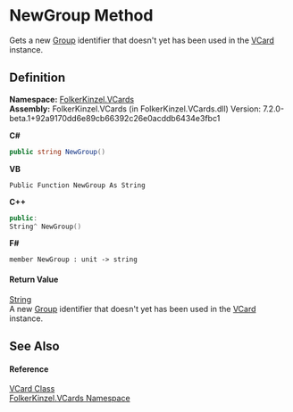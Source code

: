 # NewGroup Method


Gets a new <a href="5d210979-76a6-b032-7b0c-02cffdbba833.md">Group</a> identifier that doesn't yet has been used in the <a href="23413828-9a4a-2851-b88b-84d0afcb0031.md">VCard</a> instance.



## Definition
**Namespace:** <a href="67dce261-ab8f-dd0a-4c0c-bc2633c1719e.md">FolkerKinzel.VCards</a>  
**Assembly:** FolkerKinzel.VCards (in FolkerKinzel.VCards.dll) Version: 7.2.0-beta.1+92a9170dd6e89cb66392c26e0acddb6434e3fbc1

**C#**
``` C#
public string NewGroup()
```
**VB**
``` VB
Public Function NewGroup As String
```
**C++**
``` C++
public:
String^ NewGroup()
```
**F#**
``` F#
member NewGroup : unit -> string 
```



#### Return Value
<a href="https://learn.microsoft.com/dotnet/api/system.string" target="_blank" rel="noopener noreferrer">String</a>  
A new <a href="5d210979-76a6-b032-7b0c-02cffdbba833.md">Group</a> identifier that doesn't yet has been used in the <a href="23413828-9a4a-2851-b88b-84d0afcb0031.md">VCard</a> instance.

## See Also


#### Reference
<a href="23413828-9a4a-2851-b88b-84d0afcb0031.md">VCard Class</a>  
<a href="67dce261-ab8f-dd0a-4c0c-bc2633c1719e.md">FolkerKinzel.VCards Namespace</a>  

